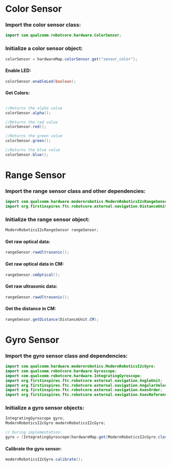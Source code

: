 # Color Sensor

  ### Import the color sensor class:
  
  ```java
  import com.qualcomm.robotcore.hardware.ColorSensor;
  ```
  
  ### Initialize a color sensor object:
  
  ```java
  colorSensor = hardwareMap.colorSensor.get("sensor_color");
  ```
  
  #### Enable LED:
  ```java
  colorSensor.enableLed(boolean);
  ```
  
  #### Get Colors:
  ```java
  
  //Returns the alpha value
  colorSensor.alpha();
  
  //Returns the red value
  colorSensor.red();
  
  //Returns the green value
  colorSensor.green();
  
  //Returns the blue value
  colorSensor.blue();
  ```

# Range Sensor
  
  ### Import the range sensor class and other dependencies:
  
  ```java
  import com.qualcomm.hardware.modernrobotics.ModernRoboticsI2cRangeSensor;
  import org.firstinspires.ftc.robotcore.external.navigation.DistanceUnit;
  ```
  
  ### Initialize the range sensor object:
  
  ```java
  ModernRoboticsI2cRangeSensor rangeSensor;
  ```
  
  #### Get raw optical data:
  
  ```java
  rangeSensor.rawUltrasonic();
  ```
  
  #### Get raw optical data in CM:
  
  ```java
  rangeSensor.cmOptical();
  ```
  
  #### Get raw ultrasonic data:
  
  ```java
  rangeSensor.rawUltrasonic();
  ```
  
  #### Get the distance in CM:
  
  ```java
  rangeSensor.getDistance(DistanceUnit.CM);
  ```

# Gyro Sensor
  
  ### Import the gyro sensor class and dependencies:
  
  ```java
  import com.qualcomm.hardware.modernrobotics.ModernRoboticsI2cGyro;
  import com.qualcomm.robotcore.hardware.Gyroscope;
  import com.qualcomm.robotcore.hardware.IntegratingGyroscope;
  import org.firstinspires.ftc.robotcore.external.navigation.AngleUnit;
  import org.firstinspires.ftc.robotcore.external.navigation.AngularVelocity;
  import org.firstinspires.ftc.robotcore.external.navigation.AxesOrder;
  import org.firstinspires.ftc.robotcore.external.navigation.AxesReference;
  ```
  
  ### Initialize a gyro sensor objects:
  
  ```java
  IntegratingGyroscope gyro;
  ModernRoboticsI2cGyro modernRoboticsI2cGyro;
  
  // During implementation:
  gyro = (IntegratingGyroscope)hardwareMap.get(ModernRoboticsI2cGyro.class, "gyro");
  ```
  
  #### Calibrate the gyro sensor:
  
  ```java
  modernRoboticsI2cGyro.calibrate();
  ```
